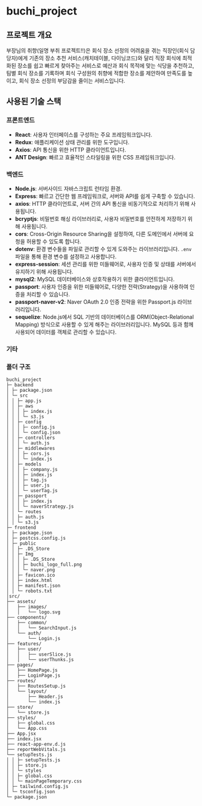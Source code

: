 # buchi_project

## 프로젝트 개요

부장님의 취향(일명 부취 프로젝트!!)은 회식 장소 선정의 어려움을 겪는 직장인(회식 담당자)에게
기존의 장소 추천 서비스(캐치테이블, 다이닝코드)와 달리
직장 회식에 최적화된 장소를 쉽고 빠르게 찾아주는 서비스로
예산과 회식 목적에 맞는 식당을 추천하고, 팀별 회식 장소를 기록하며
회식 구성원의 취향에 적합한 장소를 제안하여
만족도를 높이고, 회식 장소 선정의 부담감을 줄이는 서비스입니다.

## 사용된 기술 스택

### 프론트엔드

- **React**: 사용자 인터페이스를 구성하는 주요 프레임워크입니다.
- **Redux**: 애플리케이션 상태 관리를 위한 도구입니다.
- **Axios**: API 통신을 위한 HTTP 클라이언트입니다.
- **ANT Design**: 빠르고 효율적인 스타일링을 위한 CSS 프레임워크입니다.

### 백엔드

- **Node.js**: 서버사이드 자바스크립트 런타임 환경.
- **Express**: 빠르고 간단한 웹 프레임워크로, 서버와 API를 쉽게 구축할 수 있습니다.
- **axios**: HTTP 클라이언트로, 서버 간의 API 통신을 비동기적으로 처리하기 위해 사용됩니다.
- **bcryptjs**: 비밀번호 해싱 라이브러리로, 사용자 비밀번호를 안전하게 저장하기 위해 사용됩니다.
- **cors**: Cross-Origin Resource Sharing을 설정하여, 다른 도메인에서 서버에 요청을 허용할 수 있도록 합니다.
- **dotenv**: 환경 변수들을 파일로 관리할 수 있게 도와주는 라이브러리입니다. `.env` 파일을 통해 환경 변수를 설정하고 사용합니다.
- **express-session**: 세션 관리를 위한 미들웨어로, 사용자 인증 및 상태를 서버에서 유지하기 위해 사용됩니다.
- **mysql2**: MySQL 데이터베이스와 상호작용하기 위한 클라이언트입니다.
- **passport**: 사용자 인증을 위한 미들웨어로, 다양한 전략(Strategy)을 사용하여 인증을 처리할 수 있습니다.
- **passport-naver-v2**: Naver OAuth 2.0 인증 전략을 위한 Passport.js 라이브러리입니다.
- **sequelize**: Node.js에서 SQL 기반의 데이터베이스를 ORM(Object-Relational Mapping) 방식으로 사용할 수 있게 해주는 라이브러리입니다. MySQL 등과 함께 사용되어 데이터를 객체로 관리할 수 있습니다.

### 기타

### 폴더 구조

```
buchi_project
├─ backend
│ ├─ package.json
│ └─ src
│ │ ├─ app.js
│ │ ├─ aws
│ │ │ ├─ index.js
│ │ │ └─ s3.js
│ │ ├─ config
│ │ │ ├─ config.js
│ │ │ └─ config.json
│ │ ├─ controllers
│ │ │ └─ auth.js
│ │ ├─ middlewares
│ │ │ ├─ cors.js
│ │ │ └─ index.js
│ │ ├─ models
│ │ │ ├─ company.js
│ │ │ ├─ index.js
│ │ │ ├─ tag.js
│ │ │ ├─ user.js
│ │ │ └─ userTag.js
│ │ ├─ passport
│ │ │ ├─ index.js
│ │ │ └─ naverStrategy.js
│ │ └─ routes
│ │ ├─ auth.js
│ │ └─ s3.js
├─ frontend
│ ├─ package.json
│ ├─ postcss.config.js
│ ├─ public
│ │ ├─ .DS_Store
│ │ ├─ Img
│ │ │ ├─ .DS_Store
│ │ │ ├─ buchi_logo_full.png
│ │ │ └─ naver.png
│ │ ├─ favicon.ico
│ │ ├─ index.html
│ │ ├─ manifest.json
│ │ └─ robots.txt
│src/
├── assets/
│   ├── images/
│   │   └── logo.svg
├── components/
│   ├── common/
│   │   └── SearchInput.js
│   └── auth/
│       └── Login.js
├── features/
│   ├── user/
│   │   ├── userSlice.js
│   │   └── userThunks.js
├── pages/
│   ├── HomePage.js
│   ├── LoginPage.js
├── routes/
│   ├── RoutesSetup.js
│   └── layout/
│       ├── Header.js
│       └── index.js
├── store/
│   └── store.js
├── styles/
│   ├── global.css
│   └── App.css
├── App.jsx
├── index.jsx
├── react-app-env.d.js
├── reportWebVitals.js
└── setupTests.js
│ │ ├─ setupTests.js
│ │ ├─ store.js
│ │ └─ styles
│ │ ├─ global.css
│ │ └─ mainPageTemporary.css
│ ├─ tailwind.config.js
│ └─ tsconfig.json
└─ package.json
```
